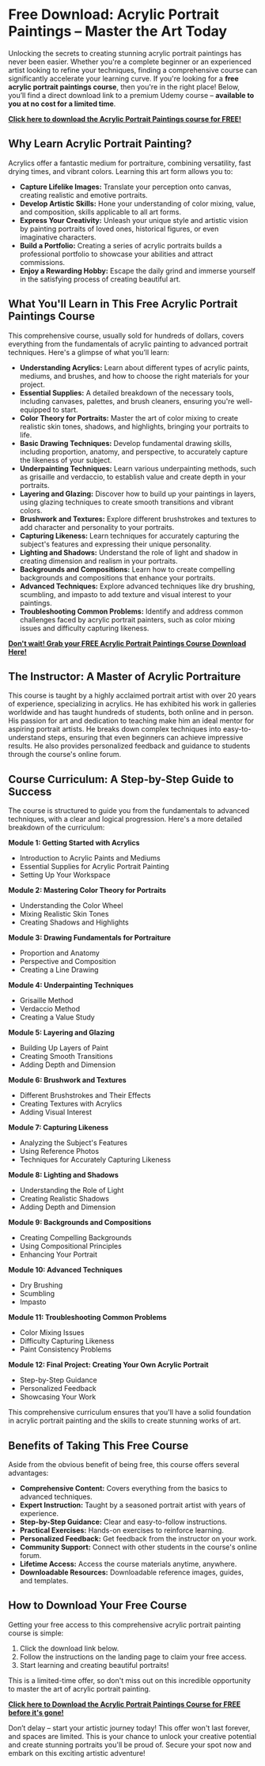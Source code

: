 # Free Download: Acrylic Portrait Paintings – Master the Art Today

Unlocking the secrets to creating stunning acrylic portrait paintings has never been easier. Whether you're a complete beginner or an experienced artist looking to refine your techniques, finding a comprehensive course can significantly accelerate your learning curve. If you're looking for a **free acrylic portrait paintings course**, then you're in the right place! Below, you’ll find a direct download link to a premium Udemy course – **available to you at no cost for a limited time**.

[**Click here to download the Acrylic Portrait Paintings course for FREE!**](https://udemywork.com/acrylic-portrait-paintings)

## Why Learn Acrylic Portrait Painting?

Acrylics offer a fantastic medium for portraiture, combining versatility, fast drying times, and vibrant colors. Learning this art form allows you to:

*   **Capture Lifelike Images:** Translate your perception onto canvas, creating realistic and emotive portraits.
*   **Develop Artistic Skills:** Hone your understanding of color mixing, value, and composition, skills applicable to all art forms.
*   **Express Your Creativity:** Unleash your unique style and artistic vision by painting portraits of loved ones, historical figures, or even imaginative characters.
*   **Build a Portfolio:** Creating a series of acrylic portraits builds a professional portfolio to showcase your abilities and attract commissions.
*   **Enjoy a Rewarding Hobby:** Escape the daily grind and immerse yourself in the satisfying process of creating beautiful art.

## What You'll Learn in This Free Acrylic Portrait Paintings Course

This comprehensive course, usually sold for hundreds of dollars, covers everything from the fundamentals of acrylic painting to advanced portrait techniques. Here's a glimpse of what you’ll learn:

*   **Understanding Acrylics:** Learn about different types of acrylic paints, mediums, and brushes, and how to choose the right materials for your project.
*   **Essential Supplies:** A detailed breakdown of the necessary tools, including canvases, palettes, and brush cleaners, ensuring you're well-equipped to start.
*   **Color Theory for Portraits:** Master the art of color mixing to create realistic skin tones, shadows, and highlights, bringing your portraits to life.
*   **Basic Drawing Techniques:** Develop fundamental drawing skills, including proportion, anatomy, and perspective, to accurately capture the likeness of your subject.
*   **Underpainting Techniques:** Learn various underpainting methods, such as grisaille and verdaccio, to establish value and create depth in your portraits.
*   **Layering and Glazing:** Discover how to build up your paintings in layers, using glazing techniques to create smooth transitions and vibrant colors.
*   **Brushwork and Textures:** Explore different brushstrokes and textures to add character and personality to your portraits.
*   **Capturing Likeness:** Learn techniques for accurately capturing the subject's features and expressing their unique personality.
*   **Lighting and Shadows:** Understand the role of light and shadow in creating dimension and realism in your portraits.
*   **Backgrounds and Compositions:** Learn how to create compelling backgrounds and compositions that enhance your portraits.
*   **Advanced Techniques:** Explore advanced techniques like dry brushing, scumbling, and impasto to add texture and visual interest to your paintings.
*   **Troubleshooting Common Problems:** Identify and address common challenges faced by acrylic portrait painters, such as color mixing issues and difficulty capturing likeness.

[**Don't wait! Grab your FREE Acrylic Portrait Paintings Course Download Here!**](https://udemywork.com/acrylic-portrait-paintings)

## The Instructor: A Master of Acrylic Portraiture

This course is taught by a highly acclaimed portrait artist with over 20 years of experience, specializing in acrylics. He has exhibited his work in galleries worldwide and has taught hundreds of students, both online and in person. His passion for art and dedication to teaching make him an ideal mentor for aspiring portrait artists. He breaks down complex techniques into easy-to-understand steps, ensuring that even beginners can achieve impressive results. He also provides personalized feedback and guidance to students through the course's online forum.

## Course Curriculum: A Step-by-Step Guide to Success

The course is structured to guide you from the fundamentals to advanced techniques, with a clear and logical progression. Here's a more detailed breakdown of the curriculum:

**Module 1: Getting Started with Acrylics**

*   Introduction to Acrylic Paints and Mediums
*   Essential Supplies for Acrylic Portrait Painting
*   Setting Up Your Workspace

**Module 2: Mastering Color Theory for Portraits**

*   Understanding the Color Wheel
*   Mixing Realistic Skin Tones
*   Creating Shadows and Highlights

**Module 3: Drawing Fundamentals for Portraiture**

*   Proportion and Anatomy
*   Perspective and Composition
*   Creating a Line Drawing

**Module 4: Underpainting Techniques**

*   Grisaille Method
*   Verdaccio Method
*   Creating a Value Study

**Module 5: Layering and Glazing**

*   Building Up Layers of Paint
*   Creating Smooth Transitions
*   Adding Depth and Dimension

**Module 6: Brushwork and Textures**

*   Different Brushstrokes and Their Effects
*   Creating Textures with Acrylics
*   Adding Visual Interest

**Module 7: Capturing Likeness**

*   Analyzing the Subject's Features
*   Using Reference Photos
*   Techniques for Accurately Capturing Likeness

**Module 8: Lighting and Shadows**

*   Understanding the Role of Light
*   Creating Realistic Shadows
*   Adding Depth and Dimension

**Module 9: Backgrounds and Compositions**

*   Creating Compelling Backgrounds
*   Using Compositional Principles
*   Enhancing Your Portrait

**Module 10: Advanced Techniques**

*   Dry Brushing
*   Scumbling
*   Impasto

**Module 11: Troubleshooting Common Problems**

*   Color Mixing Issues
*   Difficulty Capturing Likeness
*   Paint Consistency Problems

**Module 12: Final Project: Creating Your Own Acrylic Portrait**

*   Step-by-Step Guidance
*   Personalized Feedback
*   Showcasing Your Work

This comprehensive curriculum ensures that you'll have a solid foundation in acrylic portrait painting and the skills to create stunning works of art.

## Benefits of Taking This Free Course

Aside from the obvious benefit of being free, this course offers several advantages:

*   **Comprehensive Content:** Covers everything from the basics to advanced techniques.
*   **Expert Instruction:** Taught by a seasoned portrait artist with years of experience.
*   **Step-by-Step Guidance:** Clear and easy-to-follow instructions.
*   **Practical Exercises:** Hands-on exercises to reinforce learning.
*   **Personalized Feedback:** Get feedback from the instructor on your work.
*   **Community Support:** Connect with other students in the course's online forum.
*   **Lifetime Access:** Access the course materials anytime, anywhere.
*   **Downloadable Resources:** Downloadable reference images, guides, and templates.

## How to Download Your Free Course

Getting your free access to this comprehensive acrylic portrait painting course is simple:

1.  Click the download link below.
2.  Follow the instructions on the landing page to claim your free access.
3.  Start learning and creating beautiful portraits!

This is a limited-time offer, so don't miss out on this incredible opportunity to master the art of acrylic portrait painting.

[**Click here to Download the Acrylic Portrait Paintings Course for FREE before it's gone!**](https://udemywork.com/acrylic-portrait-paintings)

Don’t delay – start your artistic journey today! This offer won't last forever, and spaces are limited. This is your chance to unlock your creative potential and create stunning portraits you'll be proud of. Secure your spot now and embark on this exciting artistic adventure!

